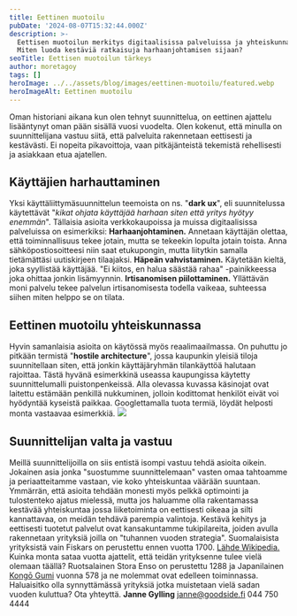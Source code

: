 ```yaml
---
title: Eettinen muotoilu
pubDate: '2024-08-07T15:32:44.000Z'
description: >-
  Eettisen muotoilun merkitys digitaalisissa palveluissa ja yhteiskunnassa.
  Miten luoda kestäviä ratkaisuja harhaanjohtamisen sijaan?
seoTitle: Eettisen muotoilun tärkeys
author: moretagoy
tags: []
heroImage: ../../assets/blog/images/eettinen-muotoilu/featured.webp
heroImageAlt: Eettinen muotoilu
---
```


Oman historiani aikana kun olen tehnyt suunnittelua, on eettinen ajattelu lisääntynyt oman pään sisällä vuosi vuodelta. Olen kokenut, että minulla on suunnittelijana vastuu siitä, että palveluita rakennetaan eettisesti ja kestävästi. Ei nopeita pikavoittoja, vaan pitkäjänteistä tekemistä rehellisesti ja asiakkaan etua ajatellen.

## Käyttäjien harhauttaminen

Yksi käyttäliittymäsuunnittelun teemoista on ns. "**dark ux**", eli suunnitelussa käytettävät "_kikat ohjata käyttäjää harhaan siten että yritys hyötyy enemmän_". Tällaisia asioita verkkokaupoissa ja muissa digitaalisissa palveluissa on esimerkiksi: **Harhaanjohtaminen.** Annetaan käyttäjän olettaa, että toiminnallisuus tekee jotain, mutta se tekeekin lopulta jotain toista. Anna sähköpostiosoitteesi niin saat etukupongin, mutta liitytkin samalla tietämättäsi uutiskirjeen tilaajaksi. **Häpeän vahvistaminen.** Käytetään kieltä, joka syyllistää käyttäjää. "Ei kiitos, en halua säästää rahaa" -painikkeessa joka ohittaa jonkin lisämyynnin. **Irtisanomisen piilottaminen.** Yllättävän moni palvelu tekee palvelun irtisanomisesta todella vaikeaa, suhteessa siihen miten helppo se on tilata.

## Eettinen muotoilu yhteiskunnassa

Hyvin samanlaisia asioita on käytössä myös reaalimaailmassa. On puhuttu jo pitkään termistä "**hostile architecture**", jossa kaupunkin yleisiä tiloja suunnitellaan siten, että jonkin käyttäjäryhmän tilankäyttöä halutaan rajoittaa. Tästä hyvänä esimerkkinä useassa kaupungissa käytetty suunnittelumalli puistonpenkeissä. Alla olevassa kuvassa käsinojat ovat laitettu estämään penkillä nukkuminen, jolloin kodittomat henkilöt eivät voi hyödyntää kyseistä paikkaa. Googlettamalla tuota termiä, löydät helposti monta vastaavaa esimerkkiä. ![](/images/blog/eettinen-muotoilu/Screenshot-2024-08-07-at-10.02.04-1024x377.png)

## Suunnittelijan valta ja vastuu

Meillä suunnittelijoilla on siis entistä isompi vastuu tehdä asioita oikein. Jokainen asia jonka "suostumme suunnittelemaan" vasten omaa tahtoamme ja periaatteitamme vastaan, vie koko yhteiskuntaa väärään suuntaan. Ymmärrän, että asioita tehdään monesti myös pelkkä optimointi ja tulostenteko ajatus mielessä, mutta jos haluamme olla rakentamassa kestävää yhteiskuntaa jossa liiketoiminta on eettisesti oikeaa ja silti kannattavaa, on meidän tehdävä parempia valintoja. Kestävä kehitys ja eettisesti tuotetut palvelut ovat kansakuntamme tukipilareita, joiden avulla rakennetaan yrityksiä joilla on "tuhannen vuoden strategia". Suomalaisista yrityksistä vain Fiskars on perustettu ennen vuotta 1700. [Lähde Wikipedia.](https://en.wikipedia.org/wiki/List_of_oldest_companies) Kuinka monta sataa vuotta ajattelit, että teidän yrityksenne tulee vielä olemaan täällä? Ruotsalainen Stora Enso on perustettu 1288 ja Japanilainen [Kongō Gumi](https://en.wikipedia.org/wiki/Kong%C5%8D_Gumi) vuonna 578 ja ne molemmat ovat edelleen toiminnassa. Haluaisitko olla synnyttämässä yrityksiä jotka muistetaan vielä sadan vuoden kuluttua? Ota yhteyttä. **Janne Gylling** janne@goodside.fi 044 750 4444